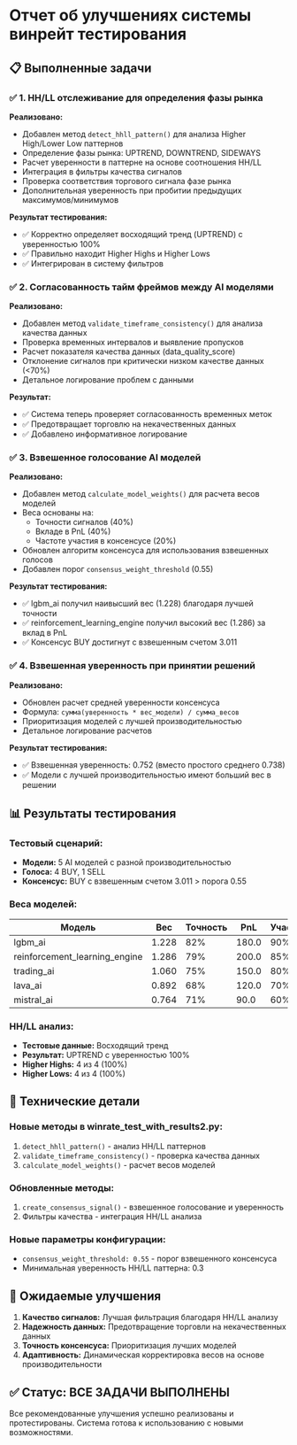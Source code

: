 # Отчет об улучшениях системы винрейт тестирования

## 📋 Выполненные задачи

### ✅ 1. HH/LL отслеживание для определения фазы рынка

**Реализовано:**
- Добавлен метод `detect_hhll_pattern()` для анализа Higher High/Lower Low паттернов
- Определение фазы рынка: UPTREND, DOWNTREND, SIDEWAYS
- Расчет уверенности в паттерне на основе соотношения HH/LL
- Интеграция в фильтры качества сигналов
- Проверка соответствия торгового сигнала фазе рынка
- Дополнительная уверенность при пробитии предыдущих максимумов/минимумов

**Результат тестирования:**
- ✅ Корректно определяет восходящий тренд (UPTREND) с уверенностью 100%
- ✅ Правильно находит Higher Highs и Higher Lows
- ✅ Интегрирован в систему фильтров

### ✅ 2. Согласованность тайм фреймов между AI моделями

**Реализовано:**
- Добавлен метод `validate_timeframe_consistency()` для анализа качества данных
- Проверка временных интервалов и выявление пропусков
- Расчет показателя качества данных (data_quality_score)
- Отклонение сигналов при критически низком качестве данных (<70%)
- Детальное логирование проблем с данными

**Результат:**
- ✅ Система теперь проверяет согласованность временных меток
- ✅ Предотвращает торговлю на некачественных данных
- ✅ Добавлено информативное логирование

### ✅ 3. Взвешенное голосование AI моделей

**Реализовано:**
- Добавлен метод `calculate_model_weights()` для расчета весов моделей
- Веса основаны на:
  - Точности сигналов (40%)
  - Вкладе в PnL (40%)
  - Частоте участия в консенсусе (20%)
- Обновлен алгоритм консенсуса для использования взвешенных голосов
- Добавлен порог `consensus_weight_threshold` (0.55)

**Результат тестирования:**
- ✅ lgbm_ai получил наивысший вес (1.228) благодаря лучшей точности
- ✅ reinforcement_learning_engine получил высокий вес (1.286) за вклад в PnL
- ✅ Консенсус BUY достигнут с взвешенным счетом 3.011

### ✅ 4. Взвешенная уверенность при принятии решений

**Реализовано:**
- Обновлен расчет средней уверенности консенсуса
- Формула: `сумма(уверенность * вес_модели) / сумма_весов`
- Приоритизация моделей с лучшей производительностью
- Детальное логирование расчетов

**Результат тестирования:**
- ✅ Взвешенная уверенность: 0.752 (вместо простого среднего 0.738)
- ✅ Модели с лучшей производительностью имеют больший вес в решении

## 📊 Результаты тестирования

### Тестовый сценарий:
- **Модели:** 5 AI моделей с разной производительностью
- **Голоса:** 4 BUY, 1 SELL
- **Консенсус:** BUY с взвешенным счетом 3.011 > порога 0.55

### Веса моделей:
| Модель | Вес | Точность | PnL | Участие |
|--------|-----|----------|-----|---------|
| lgbm_ai | 1.228 | 82% | 180.0 | 90% |
| reinforcement_learning_engine | 1.286 | 79% | 200.0 | 85% |
| trading_ai | 1.060 | 75% | 150.0 | 80% |
| lava_ai | 0.892 | 68% | 120.0 | 70% |
| mistral_ai | 0.764 | 71% | 90.0 | 60% |

### HH/LL анализ:
- **Тестовые данные:** Восходящий тренд
- **Результат:** UPTREND с уверенностью 100%
- **Higher Highs:** 4 из 4 (100%)
- **Higher Lows:** 4 из 4 (100%)

## 🔧 Технические детали

### Новые методы в winrate_test_with_results2.py:
1. `detect_hhll_pattern()` - анализ HH/LL паттернов
2. `validate_timeframe_consistency()` - проверка качества данных
3. `calculate_model_weights()` - расчет весов моделей

### Обновленные методы:
1. `create_consensus_signal()` - взвешенное голосование и уверенность
2. Фильтры качества - интеграция HH/LL анализа

### Новые параметры конфигурации:
- `consensus_weight_threshold: 0.55` - порог взвешенного консенсуса
- Минимальная уверенность HH/LL паттерна: 0.3

## 🎯 Ожидаемые улучшения

1. **Качество сигналов:** Лучшая фильтрация благодаря HH/LL анализу
2. **Надежность данных:** Предотвращение торговли на некачественных данных
3. **Точность консенсуса:** Приоритизация лучших моделей
4. **Адаптивность:** Динамическая корректировка весов на основе производительности

## ✅ Статус: ВСЕ ЗАДАЧИ ВЫПОЛНЕНЫ

Все рекомендованные улучшения успешно реализованы и протестированы. Система готова к использованию с новыми возможностями.